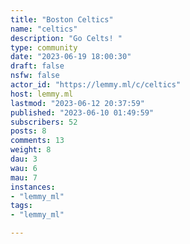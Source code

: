 ```yaml
---
title: "Boston Celtics" 
name: "celtics"
description: "Go Celts! "
type: community
date: "2023-06-19 18:00:30"
draft: false
nsfw: false
actor_id: "https://lemmy.ml/c/celtics"
host: lemmy.ml
lastmod: "2023-06-12 20:37:59"
published: "2023-06-10 01:49:59"
subscribers: 52
posts: 8
comments: 13
weight: 8
dau: 3
wau: 6
mau: 7
instances:
- "lemmy_ml"
tags: 
- "lemmy_ml"

---
```

